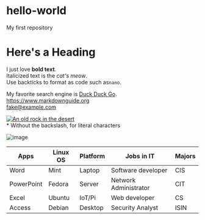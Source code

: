 # hello-world
My first repository  

# Here's a Heading  
I just love **bold text**.     
Italicized text is the *cat's meow*.  
Use backticks to format as code such as`nano`. 

My favorite search engine is [Duck Duck Go](https://duckduckgo.com).  
<https://www.markdownguide.org>  
<fake@example.com>  

[![An old rock in the desert](/assets/images/shiprock.jpg "Shiprock")](https://www.flickr.com/photos/beaurogers/31833779864/)  
\* Without the backslash, for literal characters  

![image](https://user-images.githubusercontent.com/65646938/206555810-9b821655-bd58-4ee2-ae6f-f1024fdc7cee.png)  

| Apps       | Linux OS | Platform | Jobs in IT            | Majors |
|------------|----------|----------|-----------------------|--------|
| Word       | Mint     | Laptop   | Software developer    | CIS    |
| PowerPoint | Fedora   | Server   | Network Administrator | CIT    |
| Excel      | Ubuntu   | IoT/Pi   | Web developer         | CS     |
| Access     | Debian   | Desktop  | Security Analyst      | ISIN   |
